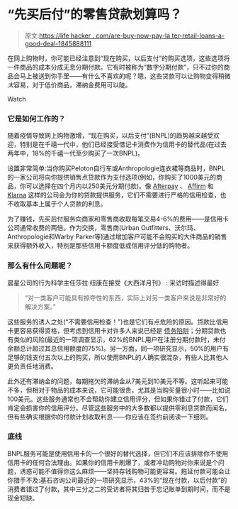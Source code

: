 # “先买后付”的零售贷款划算吗？

> 原文:[https://life hacker . com/are-buy-now-pay-la ter-retail-loans-a-good-deal-1845888111](https://lifehacker.com/are-buy-now-pay-later-retail-loans-a-good-deal-1845888111)

在网上购物时，你可能已经注意到“现在购买，以后支付”的购买选项，这些选项将一件商品的成本分成无息分期付款。它有时被称为“数字分期付款”，只不过你的商品会马上被送到你手里——有什么不喜欢的呢？嗯，这些贷款可以让购物变得稍微*太*容易，对于低价商品，滞纳金费用可以陡。

Watch

### 它是如何工作的？

随着疫情导致网上购物激增，“现在购买，以后支付”(BNPL)的趋势越来越受欢迎，特别是在千禧一代中，他们已经接受借记卡消费作为信用卡的替代品(在过去两年中，18%的千禧一代至少购买了一次BNPL)。

设置非常简单:当你购买Peloton自行车或Anthropologie连衣裙等商品时，BNPL的一家公司将向你提供销售点贷款作为支付选项(例如，你购买了1000美元的商品，你可以选择在四个月内以250美元分期付款)。像 [Afterpay](https://www.afterpay.com/index) 、 [Affirm](https://www.affirm.com/lp/business/increase-conversions?utm_source=googleads&utm_medium=paid_search&utm_campaign=106050052445&sfdc_offer_type=contact_us_form&sfdc_campaign_id=7010y000001EzicAAC&gclid=Cj0KCQiA2uH-BRCCARIsAEeef3mJBQsxF0HAnIY7AKi7bI7uI5Vc7nMZ60O3K4lp4yHTei-qVRg_VvYaAu00EALw_wcB) 和 [Klarna](https://www.klarna.com/us/?gclid=Cj0KCQiA2uH-BRCCARIsAEeef3kkLcGP4qSRU6w8hTqO2U67v_biQYXvJCLAz6UzEWKaxBR96ueNtRMaAm9kEALw_wcB) 这样的公司会为你的贷款提供服务，它们不需要进行严格的信用检查，也不收取基本上属于个人贷款的利息。

为了赚钱，先买后付服务向商家和零售商收取每笔交易4-6%的费用——是信用卡公司通常收费的两倍。作为交换，零售商(Urban Outfitters、沃尔玛、Anthropologie和Warby Parker等)通过增加客户可能不会购买的大件商品的销售来获得额外收入，特别是那些信用卡额度低或信用评分低的购物者。

### **那么有什么问题呢？**

晨星公司的行为科学主任莎拉·纽康在接受《大西洋月刊》 :
采访时描述得最好

> “对一类客户可能具有掠夺性的东西，实际上对另一类客户来说是非常好的解决方案。”

这些服务的诱人之处(“不需要信用检查！”)也是它们有点危险的原因。贷款比信用卡更容易获得资格，但考虑到信用卡对许多人来说已经是 [债务陷阱](https://twocents.lifehacker.com/common-debt-traps-that-keep-you-living-paycheck-to-pa-1637915715)；分期贷款也有类似的风险(最近的一项调查显示，62%的BNPL用户在注册分期付款时，未付余额总计超过其总信用额度的75%)。另一方面，同一项研究显示，50%的用户有足够的钱支付五次以上的购买，所以使用BNPL的人确实很混杂，有些人比其他人更负责任地消费。

此外还有滞纳金的问题，每期拖欠的滞纳金从7美元到10美元不等。这听起来可能不多，但相对于物品的成本来说，它可能很贵，尤其是当购买量很小时——比如说100美元。这些服务通常也不会帮助你建立信用评分，但如果你错过了付款，它们肯定会损害你的信用评分。尽管这些服务中的大多数都以提供零利息贷款而闻名，但有些确实根据你的付款计划收取利息——你应该在签约前阅读一下细则。

### **底线**

BNPL服务可能是使用信用卡的一个很好的替代选择，但它们不应该排除你不使用信用卡的任何合法理由。如果你的信用卡刷爆了，或者冲动购物对你来说是个问题，诱惑可能不值得你这么麻烦——坚持存钱购物可能更容易。拖延付款可能会让你措手不及:基石咨询公司最近的一项研究显示，43%的“现在付款，以后付款”的消费者错过了付款，其中三分之二的受访者将其归咎于忘记账单到期时间，而不是现金短缺。